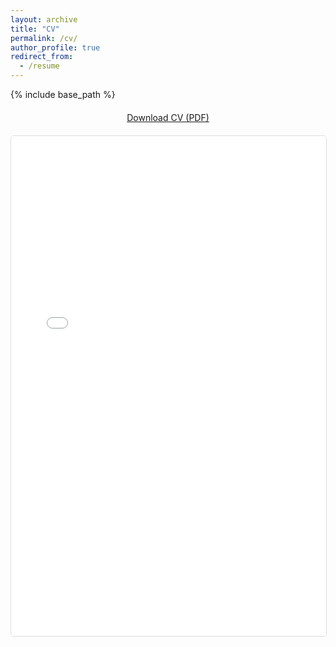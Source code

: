 ```yaml
---
layout: archive
title: "CV"
permalink: /cv/
author_profile: true
redirect_from:
  - /resume
---
```

{% include base_path %}

<div style="text-align: center; margin: 20px 0;">
  <a href="{{ base_path }}/files/BingranLIU_CV%20202509.pdf" target="_blank" class="btn btn--primary btn--large">
    <i class="fas fa-download"></i> Download CV (PDF)
  </a>
</div>

<iframe src="{{ base_path }}/files/BingranLIU_CV%20202509.pdf" width="100%" height="800px" style="border: 1px solid #ddd; border-radius: 5px;">
  <p>Your browser does not support PDFs. <a href="{{ base_path }}/files/BingranLIU_CV%20202509.pdf">Download the CV</a> instead.</p>
</iframe>

